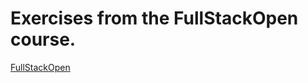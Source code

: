 # Exercises from the FullStackOpen course. 
<a target="_blank" href="fullstackopen.com/en"> FullStackOpen </a>
